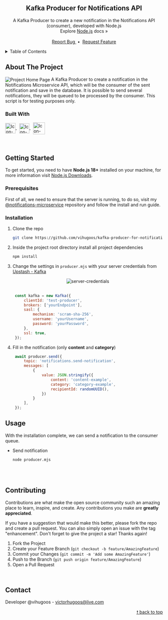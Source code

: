 <div id="top"> </div>


<!---- PROJECT LOGO ----> 
<div align="center">
  <h2 align="center"> 
    Kafka Producer for Notifications API 
  </h2>
  
  <p align="center">
    A Kafka Producer to create a new notification in the Notifications API (consumer), developed with Node.js <br/>
    Explore <a href="https://nodejs.org/en/docs/">Node.js</a> docs &#187; <br/> <br/>
    <a href="https://github.com/vihugoos/kafka-producer-for-notifications/issues"> Report Bug </a> &nbsp;•&nbsp;
    <a href="https://github.com/vihugoos/kafka-producer-for-notifications/issues"> Request Feature </a>
  </p>
</div>


<!---- TABLE OF CONTENTS ----> 
<details>
  <summary> Table of Contents </summary>
  <ol>
    <li>
      <a href="#about-the-project"> About The Project </a>
      <ul>
        <li><a href="#built-with"> Built With </a></li>
      </ul>
    </li>
    <li>
      <a href="#getting-started"> Getting Started </a>
      <ul>
        <li><a href="#prerequisites"> Prerequisites </a></li>
        <li><a href="#installation"> Installation </a></li>
        <li><a href="#usage"> Usage </a></li>
      </ul>
    </li>
    <li><a href="#contributing"> Contributing </a></li>
    <li><a href="#contact"> Contact </a></li>
  </ol>
</details>


<!---- THE PROJECT ---->
## About The Project 

<img src="https://user-images.githubusercontent.com/44311634/210824590-e49a1402-a640-4e30-a5b8-257d1fff1ee4.png" align="center" alt="Project Home Page">
A Kafka Producer to create a notification in the Notifications Microservice API, which will be the consumer of the sent notification and save in the database. It is possible to send several notifications, they will be queued to be processed by the consumer. This script is for testing purposes only. 


### Built With 

<div style="display: inline_block">
    <!-- Icon Node.js --> 
    <a href="https://nodejs.org/en/"> 
      <img align="center" alt="Icon-Node.js" height="33" src="https://cdn.jsdelivr.net/gh/devicons/devicon/icons/nodejs/nodejs-original.svg"> 
    </a> &nbsp;
    <!-- Icon JavaScript --> 
    <a href="https://developer.mozilla.org/en-US/docs/Web/JavaScript"> 
      <img align="center" alt="Icon-JavaScript" height="32" src="https://cdn.jsdelivr.net/gh/devicons/devicon/icons/javascript/javascript-original.svg"> 
    </a> &nbsp;
    <!-- Icon Kafka --> 
    <a href="https://kafka.apache.org/"> 
      <img align="center" alt="Icon-Kafka" height="38" src="https://user-images.githubusercontent.com/44311634/209395332-4a1e1025-608f-4c1d-b9b9-87bae2f2cb96.png"> 
    </a> 
</div>

<br/>
<br/>


<!---- GETTING STARTED ----> 
## Getting Started

To get started, you need to have <strong>Node.js 18+</strong> installed on your machine, for more information visit <a href="https://nodejs.org/en/download/"> Node.js Downloads</a>.  


### Prerequisites 

First of all, we need to ensure that the server is running, to do so, visit my <a href="https://github.com/vihugoos/notifications-microservice">@notifications-microservice</a> repository and follow the install and run guide.


### Installation 

1. Clone the repo 
   ```bash
   git clone https://github.com/vihugoos/kafka-producer-for-notifications.git
   ```
2. Inside the project root directory install all project dependencies 
   ```cmd
   npm install
   ```
3. Change the settings in `producer.mjs` with your server credentials from <a href="https://console.upstash.com/kafka">Upstash - Kafka</a> 
   <div align="center">
     <img align="center" alt="server-credentials" src="https://user-images.githubusercontent.com/44311634/210437877-be8404ec-571c-425b-a2ee-865c1b838acf.jpg"> 
   </div>
   <br/>
   
   ```js
    const kafka = new Kafka({
        clientId: 'test-producer',
        brokers: ['yourEndpoint'],
        sasl: {
            mechanism: 'scram-sha-256',
            username: 'yourUsername',
            password: 'yourPassword',
        },
        ssl: true,
    });
   ```
4. Fill in the notification (only <b>content</b> and <b>category</b>) 
   ```js
    await producer.send({
        topic: 'notifications.send-notification',
        messages: [
            {
                value: JSON.stringify({
                    content: 'content-example',
                    category: 'category-example',
                    recipientId: randomUUID(),
                })
            }
        ],
    }); 
   ```
   
<!---- USAGE EXAMPLES ----> 
## Usage

With the installation complete, we can send a notification to the consumer queue.

* Send notification
   ```bash
   node producer.mjs
   ```

<br/> <br/>


<!---- CONTRIBUTING ---->
## Contributing

Contributions are what make the open source community such an amazing place to learn, inspire, and create. Any contributions you make are **greatly appreciated**.

If you have a suggestion that would make this better, please fork the repo and create a pull request. You can also simply open an issue with the tag "enhancement".
Don't forget to give the project a star! Thanks again!

1. Fork the Project
2. Create your Feature Branch (`git checkout -b feature/AmazingFeature`)
3. Commit your Changes (`git commit -m 'Add some AmazingFeature'`)
4. Push to the Branch (`git push origin feature/AmazingFeature`)
5. Open a Pull Request

<br/> 


<!---- CONTACT ---->
## Contact

Developer @vihugoos - victorhugoos@live.com  

<p align="right"><a href="#top"> &#129045; back to top </a></p> 
